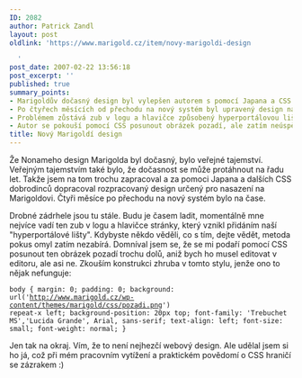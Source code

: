 ```yaml
---
ID: 2082
author: Patrick Zandl
layout: post
oldlink: 'https://www.marigold.cz/item/novy-marigoldi-design

  '
post_date: 2007-02-22 13:56:18
post_excerpt: ''
published: true
summary_points:
- Marigoldův dočasný design byl vylepšen autorem s pomocí Japana a CSS expertů.
- Po čtyřech měsících od přechodu na nový systém byl upravený design nasazen.
- Problémem zůstává zub v logu a hlavičce způsobený hyperportálovou lištou.
- Autor se pokouší pomocí CSS posunout obrázek pozadí, ale zatím neúspěšně.
title: Nový Marigoldí design
---
```


Že Nonameho design Marigolda byl dočasný, bylo veřejné tajemství. Veřejným tajemstvím také bylo, že dočasnost se může protáhnout na řadu let. Takže jsem na tom trochu zapracoval a za pomoci Japana a dalších CSS dobrodinců dopracoval rozpracovaný design určený pro nasazení na Marigoldovi. Čtyři měsíce po přechodu na nový systém bylo na čase. 

Drobné zádrhele jsou tu stále. Budu je časem ladit, momentálně mne nejvíce vadí ten zub v logu a hlavičce stránky, který vznikl přidáním naší "hyperportálové lišty". Kdybyste někdo věděli, co s tím, dejte vědět, metoda pokus omyl zatím nezabírá. Domníval jsem se, že se mi podaří pomocí CSS posunout ten obrázek pozadí trochu dolů, aniž bych ho musel editovat v editoru, ale asi ne. Zkouším konstrukci zhruba v tomto stylu, jenže ono to nějak nefunguje: 

<code>body {
	margin: 0;
	padding: 0;
	background: url('http://www.marigold.cz/wp-content/themes/marigold/css/pozadi.png') repeat-x left;
	background-position: 20px top;
	font-family: 'Trebuchet MS','Lucida Grande', Arial, sans-serif;
	text-align: left;
	font-size: small;
	font-weight: normal;
}</code>

Jen tak na okraj. Vím, že to není nejhezčí webový design. Ale udělal jsem si ho já, což při mém pracovním vytížení a praktickém povědomí o CSS hraničí se zázrakem :)